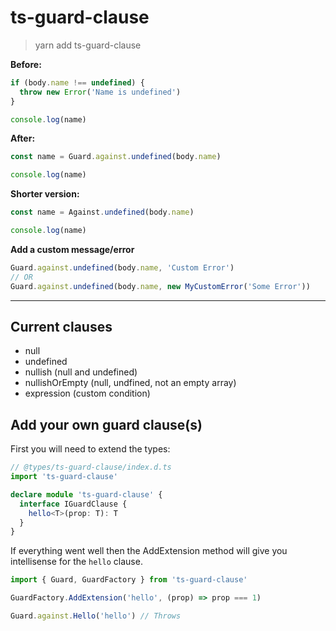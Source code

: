 # ts-guard-clause

> yarn add ts-guard-clause

**Before:**

```ts
if (body.name !== undefined) {
  throw new Error('Name is undefined')
}

console.log(name)
```

**After:**

```ts
const name = Guard.against.undefined(body.name)

console.log(name)
```

**Shorter version:**

```ts
const name = Against.undefined(body.name)

console.log(name)
```

**Add a custom message/error**

```ts
Guard.against.undefined(body.name, 'Custom Error')
// OR
Guard.against.undefined(body.name, new MyCustomError('Some Error'))
```

---

## Current clauses

- null
- undefined
- nullish (null and undefined)
- nullishOrEmpty (null, undfined, not an empty array)
- expression (custom condition)

## Add your own guard clause(s)

First you will need to extend the types:

```ts
// @types/ts-guard-clause/index.d.ts
import 'ts-guard-clause'

declare module 'ts-guard-clause' {
  interface IGuardClause {
    hello<T>(prop: T): T
  }
}
```

If everything went well then the AddExtension method will give you intellisense for the `hello` clause.

```ts
import { Guard, GuardFactory } from 'ts-guard-clause'

GuardFactory.AddExtension('hello', (prop) => prop === 1)

Guard.against.Hello('hello') // Throws
```
